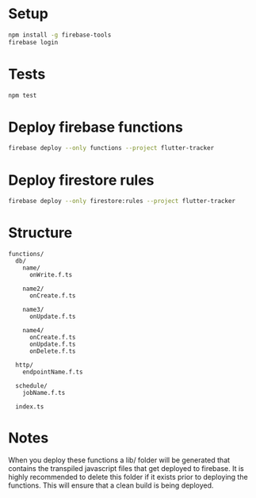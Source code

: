 # Setup
```bash
npm install -g firebase-tools
firebase login
```

# Tests
```bash
npm test
```

# Deploy firebase functions

```bash
firebase deploy --only functions --project flutter-tracker
```

# Deploy firestore rules

```bash
firebase deploy --only firestore:rules --project flutter-tracker
```

# Structure
```
functions/
  db/
    name/
      onWrite.f.ts

    name2/
      onCreate.f.ts

    name3/
      onUpdate.f.ts

    name4/
      onCreate.f.ts
      onUpdate.f.ts
      onDelete.f.ts

  http/
    endpointName.f.ts

  schedule/
    jobName.f.ts

  index.ts
```

# Notes
When you deploy these functions a lib/ folder will be generated that contains the transpiled javascript files that get deployed to firebase.
It is highly recommended to delete this folder if it exists prior to deploying the functions. This will ensure that a clean build is being deployed.
